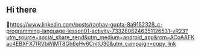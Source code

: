 ## Hi there 
👋https://www.linkedin.com/posts/raghav-gupta-8a9152328_c-programming-language-lesson01-activity-7332806246351126531-vR23?utm_source=social_share_send&utm_medium=android_app&rcm=ACoAAFKac4EBXFX7fRVbWjMT8Gh6eHv6CnitU30&utm_campaign=copy_link

<!--
**Raghav335/Raghav335** is a ✨ _special_ ✨ repository because its `README.md` (this file) appears on your GitHub profile.

Here are some ideas to get you started:

- 🔭 I’m currently working on ...
- 🌱 I’m currently learning ...
- 👯 I’m looking to collaborate on ...
- 🤔 I’m looking for help with ...
- 💬 Ask me about ...
- 📫 How to reach me: ...
- 😄 Pronouns: ...
- ⚡ Fun fact: ...
-->

